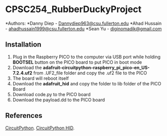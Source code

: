 # CPSC254_RubberDuckyProject
*Authors: 
*Danny Diep - Dannydiep963@csu.fullerton.edu
*Ahad Hussain - ahadhussain1999@csu.fullerton.edu
*Sean Yu - diginomadik@gmail.com

## Installation
1. Plug in the Raspberry PICO to the computer via USB port while holding **BOOTSEL** button on the PICO board to put PICO in boot mode
2. Download the **adafruit-circuitpython-raspberry_pi_pico-en_US-7.2.4.uf2** from .UF2_file folder and copy the .uf2 file to the PICO
3. The board will reboot itself
4. Download the **adafruit_hid** and copy the folder to lib folder of the PICO Board
5. Download code.py to the PICO board
6. Download the payload.dd to the PICO board


## References
[CircuitPython](https://docs.circuitpython.org/en/6.3.x/README.html).
[CircuitPython HID](https://learn.adafruit.com/circuitpython-essentials/circuitpython-hid-keyboard-and-mouse).
